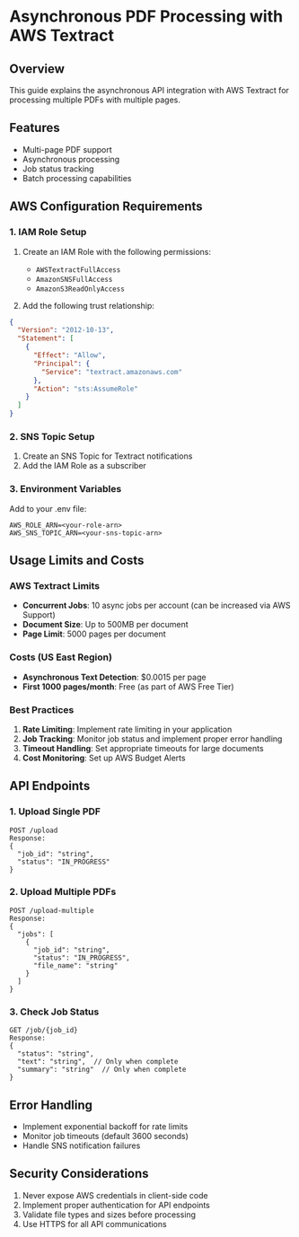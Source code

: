 # Asynchronous PDF Processing with AWS Textract

## Overview
This guide explains the asynchronous API integration with AWS Textract for processing multiple PDFs with multiple pages.

## Features
- Multi-page PDF support
- Asynchronous processing
- Job status tracking
- Batch processing capabilities

## AWS Configuration Requirements

### 1. IAM Role Setup
1. Create an IAM Role with the following permissions:
   - `AWSTextractFullAccess`
   - `AmazonSNSFullAccess`
   - `AmazonS3ReadOnlyAccess`

2. Add the following trust relationship:
```json
{
  "Version": "2012-10-13",
  "Statement": [
    {
      "Effect": "Allow",
      "Principal": {
        "Service": "textract.amazonaws.com"
      },
      "Action": "sts:AssumeRole"
    }
  ]
}
```

### 2. SNS Topic Setup
1. Create an SNS Topic for Textract notifications
2. Add the IAM Role as a subscriber

### 3. Environment Variables
Add to your .env file:
```
AWS_ROLE_ARN=<your-role-arn>
AWS_SNS_TOPIC_ARN=<your-sns-topic-arn>
```

## Usage Limits and Costs

### AWS Textract Limits
- **Concurrent Jobs**: 10 async jobs per account (can be increased via AWS Support)
- **Document Size**: Up to 500MB per document
- **Page Limit**: 5000 pages per document

### Costs (US East Region)
- **Asynchronous Text Detection**: $0.0015 per page
- **First 1000 pages/month**: Free (as part of AWS Free Tier)

### Best Practices
1. **Rate Limiting**: Implement rate limiting in your application
2. **Job Tracking**: Monitor job status and implement proper error handling
3. **Timeout Handling**: Set appropriate timeouts for large documents
4. **Cost Monitoring**: Set up AWS Budget Alerts

## API Endpoints

### 1. Upload Single PDF
```http
POST /upload
Response: 
{
  "job_id": "string",
  "status": "IN_PROGRESS"
}
```

### 2. Upload Multiple PDFs
```http
POST /upload-multiple
Response:
{
  "jobs": [
    {
      "job_id": "string",
      "status": "IN_PROGRESS",
      "file_name": "string"
    }
  ]
}
```

### 3. Check Job Status
```http
GET /job/{job_id}
Response:
{
  "status": "string",
  "text": "string",  // Only when complete
  "summary": "string"  // Only when complete
}
```

## Error Handling
- Implement exponential backoff for rate limits
- Monitor job timeouts (default 3600 seconds)
- Handle SNS notification failures

## Security Considerations
1. Never expose AWS credentials in client-side code
2. Implement proper authentication for API endpoints
3. Validate file types and sizes before processing
4. Use HTTPS for all API communications